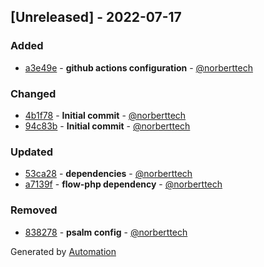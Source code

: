## [Unreleased] - 2022-07-17

### Added
- [a3e49e](https://github.com/flow-php/etl-adapter-amphp/commit/a3e49e82409c546ff331249d6abf9fe4749b5c71) - **github actions configuration** - [@norberttech](https://github.com/norberttech)

### Changed
- [4b1f78](https://github.com/flow-php/etl-adapter-amphp/commit/4b1f78d0d493798a47c3654edc7a5e5d1acee5d1) - **Initial commit** - [@norberttech](https://github.com/norberttech)
- [94c83b](https://github.com/flow-php/etl-adapter-amphp/commit/94c83b89837f9aa89974573f977f8237c986babd) - **Initial commit** - [@norberttech](https://github.com/norberttech)

### Updated
- [53ca28](https://github.com/flow-php/etl-adapter-amphp/commit/53ca28ad4ed29ca8b42e3816bbc601561a938f0b) - **dependencies** - [@norberttech](https://github.com/norberttech)
- [a7139f](https://github.com/flow-php/etl-adapter-amphp/commit/a7139f4037bbcc20ae9c87a1c4337ecb3899aa51) - **flow-php dependency** - [@norberttech](https://github.com/norberttech)

### Removed
- [838278](https://github.com/flow-php/etl-adapter-amphp/commit/8382789397009081a21840a1ea9fdf099bc50d58) - **psalm config** - [@norberttech](https://github.com/norberttech)

Generated by [Automation](https://github.com/aeon-php/automation)